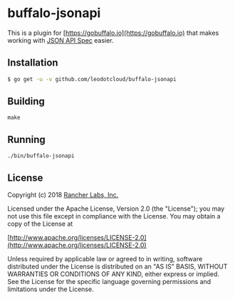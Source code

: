 # buffalo-jsonapi

This is a plugin for [https://gobuffalo.io](https://gobuffalo.io) that makes working with [JSON API Spec](https://jsonapi.org) easier.

## Installation

```bash
$ go get -u -v github.com/leodotcloud/buffalo-jsonapi
```

## Building

`make`


## Running

`./bin/buffalo-jsonapi`

## License
Copyright (c) 2018 [Rancher Labs, Inc.](http://rancher.com)

Licensed under the Apache License, Version 2.0 (the "License");
you may not use this file except in compliance with the License.
You may obtain a copy of the License at

[http://www.apache.org/licenses/LICENSE-2.0](http://www.apache.org/licenses/LICENSE-2.0)

Unless required by applicable law or agreed to in writing, software
distributed under the License is distributed on an "AS IS" BASIS,
WITHOUT WARRANTIES OR CONDITIONS OF ANY KIND, either express or implied.
See the License for the specific language governing permissions and
limitations under the License.

